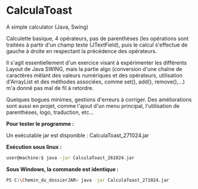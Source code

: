 # CalculaToast
A simple calculator (Java, Swing)

Calculette basique, 4 opérateurs, pas de parenthèses (les opérations sont traitées à partir d'un champ texte (JTextField), puis le calcul s'effectue de gauche à droite en respectant la précédence des opérateurs.

Il s'agit essentiellement d'un exercice visant à expérimenter les différents Layout de Java SWING, mais la partie algo (conversion d'une chaîne de caractères mêlant des valeurs numériques et des opérateurs, utilisation d'ArrayList et des méthodes associées, comme set(), add(), remove(),...) m'a donné pas mal de fil à retordre.

Quelques bogues minimes, gestions d'erreurs à corriger.
Des améliorations sont aussi en projet, comme l'ajout d'un menu principal, l'utilisation de parenthèses, logo, traduction, etc...


**Pour tester le programme :**

Un exécutable jar est disponible : CalculaToast_271024.jar


**Exécution sous linux :**
```bash
user@machine:$ java -jar CalculaToast_261024.jar
```

**Sous Windows, la commande est identique :**
```bash
PS C:\Chemin_du_dossierJAR> java -jar CalculaToast_271024.jar 
```